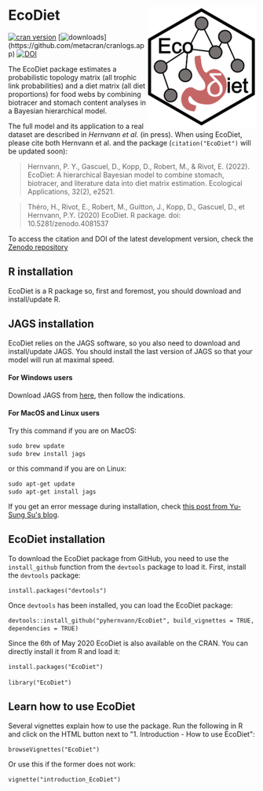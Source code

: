 # EcoDiet <img src="man/figures/logo.PNG" align="right" width="220" />

[![cran version](http://www.r-pkg.org/badges/version/EcoDiet)](https://cran.r-project.org/package=EcoDiet)
[![downloads](http://cranlogs.r-pkg.org/badges/grand-total/EcoDiet?)](https://github.com/metacran/cranlogs.app)
[![DOI](https://zenodo.org/badge/DOI/10.5281/zenodo.4081537.svg)](https://doi.org/10.5281/zenodo.4081537)

The EcoDiet package estimates a probabilistic topology matrix (all trophic link probabilities) and a diet matrix (all diet proportions) for food webs by combining biotracer and stomach content analyses in a Bayesian hierarchical model.

The full model and its application to a real dataset are described in *Hernvann et al.* (in press). When using EcoDiet, please cite both Hernvann et al. and the package (`citation("EcoDiet")` will be updated soon):

<blockquote><p>Hernvann, P. Y., Gascuel, D., Kopp, D., Robert, M., & Rivot, E. (2022). EcoDiet: A hierarchical Bayesian model to combine stomach, biotracer, and literature data into diet matrix estimation. Ecological Applications, 32(2), e2521. </p></blockquote>

<blockquote><p>Théro, H., Rivot, E., Robert, M., Guitton, J., Kopp, D., Gascuel, D., et Hernvann, P.Y. (2020) EcoDiet. R package. doi: 10.5281/zenodo.4081537 </p></blockquote>

To access the citation and DOI of the latest development version, check the [Zenodo repository](https://doi.org/10.5281/zenodo.4081537)

## R installation

EcoDiet is a R package so, first and foremost, you should download and install/update R.

## JAGS installation

EcoDiet relies on the JAGS software, so you also need to download and install/update JAGS. You should install the last version of JAGS so that your model will run at maximal speed.

#### For Windows users

Download JAGS from [here](https://sourceforge.net/projects/mcmc-jags/), then follow the indications.

#### For MacOS and Linux users

Try this command if you are on MacOS:
```
sudo brew update
sudo brew install jags
```

or this command if you are on Linux:
```
sudo apt-get update
sudo apt-get install jags
```

If you get an error message during installation, check [this post from Yu-Sung Su's blog](http://yusung.blogspot.com/2009/01/install-jags-and-rjags-in-fedora.html).

## EcoDiet installation

To download the EcoDiet package from GitHub, you need to use the `install_github` function from the `devtools` package to load it. First, install the `devtools` package:

```{r, eval = FALSE}
install.packages("devtools")
```

Once `devtools` has been installed, you can load the EcoDiet package:

```{r, eval = FALSE}
devtools::install_github("pyhernvann/EcoDiet", build_vignettes = TRUE, dependencies = TRUE)
```

Since the 6th of May 2020 EcoDiet is also available on the CRAN. You can directly install it from R and load it:

```{r, eval = FALSE}
install.packages("EcoDiet")

library("EcoDiet")
```

## Learn how to use EcoDiet

Several vignettes explain how to use the package. Run the following in R and click on the HTML button next to "1. Introduction - How to use EcoDiet":
```
browseVignettes("EcoDiet")
```
Or use this if the former does not work:
```
vignette("introduction_EcoDiet")
```
